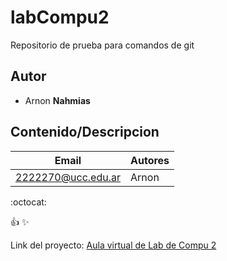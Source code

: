 # labCompu2
Repositorio de prueba para comandos de git


## Autor 
* Arnon **Nahmias**


## Contenido/Descripcion 

| Email | Autores |
|-------|---------|
| 2222270@ucc.edu.ar|Arnon|

:octocat:

:+1:
:sparkles:

Link del proyecto: [Aula virtual de Lab de Compu 2](https://presencial.ucc.edu.ar/course/view.php?id=9253)
